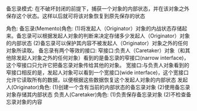 备忘录模式:
    在不破坏封闭的前提下，捕获一个对象的内部状态，并在该对象之外保存这个状态。这样以后就可将该对象恢复到原先保存的状态
    
角色:
    备忘录(Memento)角色:
        (1)将发起人（Originator）对象的内战状态存储起来。备忘录可以根据发起人对象的判断来决定存储多少发起人（Originator）对象的内部状态
        (2)备忘录可以保护其内容不被发起人（Originator）对象之外的任何对象所读取。
        备忘录有两个等效的接口:
            窄接口:负责人（Caretaker）对象（和其他除发起人对象之外的任何对象）看到的是备忘录的窄接口(narrow interface)，这个窄接口只允许它把备忘录对象传给其他的对象。
            宽接口:与负责人对象看到的窄接口相反的是，发起人对象可以看到一个宽接口(wide interface)，这个宽接口允许它读取所有的数据，以便根据这些数据恢复这个发起人对象的内部状态
    发起人(Originator)角色:
        (1)创建一个含有当前的内部状态的备忘录对象
        (2)使用备忘录对象存储其内部状态
    负责人(Caretaker)角色:
        (1)负责保存备忘录对象
        (2)不检查备忘录对象的内容
        